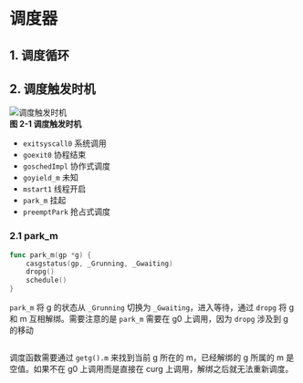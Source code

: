 # 调度器
## 1. 调度循环
## 2. 调度触发时机
![调度触发时机](Pasted%20image%2020230801111252.png)  
**图 2-1 调度触发时机**  
- `exitsyscall0` 系统调用
- `goexit0` 协程结束
- `goschedImpl` 协作式调度
- `goyield_m` 未知
- `mstart1` 线程开启
- `park_m` 挂起
- `preemptPark` 抢占式调度
### 2.1 park_m
```go
func park_m(gp *g) {
	casgstatus(gp, _Grunning, _Gwaiting)  
	dropg()  
	schedule()  
}
```
`park_m` 将 g 的状态从 `_Grunning` 切换为 `_Gwaiting`，进入等待，通过 `dropg` 将 g 和 m 互相解绑。需要注意的是 `park_m` 需要在 g0 上调用，因为 `dropg` 涉及到 g 的移动
```go

```
调度函数需要通过 `getg().m` 来找到当前 g 所在的 m，已经解绑的 g 所属的 m 是空值。如果不在 g0 上调用而是直接在 curg 上调用，解绑之后就无法重新调度。